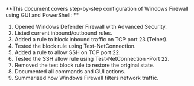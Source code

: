 **This document covers step-by-step configuration of Windows Firewall using GUI and PowerShell:
**
1. Opened Windows Defender Firewall with Advanced Security.
2. Listed current inbound/outbound rules.
3. Added a rule to block inbound traffic on TCP port 23 (Telnet).
4. Tested the block rule using Test-NetConnection.
5. Added a rule to allow SSH on TCP port 22.
6. Tested the SSH allow rule using Test-NetConnection -Port 22.
7. Removed the test block rule to restore the original state.
8. Documented all commands and GUI actions.
9. Summarized how Windows Firewall filters network traffic.
